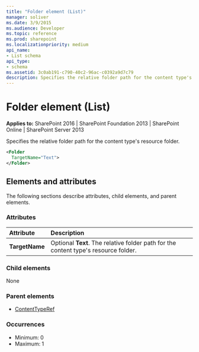 ```yaml
---
title: "Folder element (List)"
manager: soliver
ms.date: 3/9/2015
ms.audience: Developer
ms.topic: reference
ms.prod: sharepoint
ms.localizationpriority: medium
api_name:
- List schema
api_type:
- schema
ms.assetid: 3c0ab191-c790-40c2-96ac-c0392a9d7c79
description: Specifies the relative folder path for the content type's resource folder.
---
```


# Folder element (List)

**Applies to:** SharePoint 2016 | SharePoint Foundation 2013 | SharePoint Online | SharePoint Server 2013
  
Specifies the relative folder path for the content type's resource folder.
  
```XML
<Folder
  TargetName="Text">
</Folder>
```

## Elements and attributes

The following sections describe attributes, child elements, and parent elements.

### Attributes

|**Attribute**|**Description**|
|:-----|:-----|
|**TargetName** <br/> |Optional **Text**. The relative folder path for the content type's resource folder.  <br/> |
   
### Child elements

None
   
### Parent elements

- [ContentTypeRef](contenttyperef-element-list.md)
   
### Occurrences

- Minimum: 0
- Maximum: 1  

<br/> 
   

